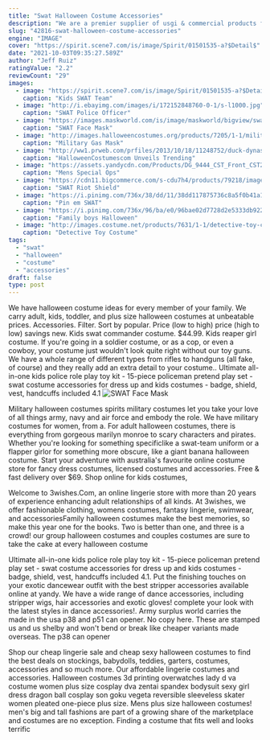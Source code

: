 ```yaml
---
title: "Swat Halloween Costume Accessories"
description: "We are a premier supplier of usgi & commercial products for members of the military, public service professionals, outdoor enthusiasts & patriotic americans. Shop online now!"
slug: "42816-swat-halloween-costume-accessories"
engine: "IMAGE"
cover: "https://spirit.scene7.com/is/image/Spirit/01501535-a?$Detail$"
date: "2021-10-03T09:35:27.589Z"
author: "Jeff Ruiz"
ratingValue: "2.2"
reviewCount: "29"
images:
  - image: "https://spirit.scene7.com/is/image/Spirit/01501535-a?$Detail$"
    caption: "Kids SWAT Team"
  - image: "http://i.ebayimg.com/images/i/172152848760-0-1/s-l1000.jpg"
    caption: "SWAT Police Officer"
  - image: "https://images.maskworld.com/is/image/maskworld/bigview/swat-face-mask--mw-131626-2.jpg"
    caption: "SWAT Face Mask"
  - image: "http://images.halloweencostumes.org/products/7205/1-1/military-gas-mask.jpg"
    caption: "Military Gas Mask"
  - image: "http://ww1.prweb.com/prfiles/2013/10/18/11248752/duck-dynasty-couples-costume.jpg"
    caption: "HalloweenCostumescom Unveils Trending"
  - image: "https://assets.yandycdn.com/Products/DG_9444_CST_Front_CST2014.jpg"
    caption: "Mens Special Ops"
  - image: "https://cdn11.bigcommerce.com/s-cdu7h4/products/79218/images/160994/apimycymi__16474.1560429760.500.750.jpg?c=2"
    caption: "SWAT Riot Shield"
  - image: "https://i.pinimg.com/736x/38/dd/11/38dd117875736c8a5f0b41a107aa8077.jpg"
    caption: "Pin em SWAT"
  - image: "https://i.pinimg.com/736x/96/ba/e0/96bae02d7728d2e5333db922d2393dc3--boy-halloween-halloween-ideas.jpg"
    caption: "Family boys Halloween"
  - image: "http://images.costume.net/products/7631/1-1/detective-toy-costume-gun.jpg"
    caption: "Detective Toy Costume"
tags:
  - "swat"
  - "halloween"
  - "costume"
  - "accessories"
draft: false
type: post
---
```


We have halloween costume ideas for every member of your family. We carry adult, kids, toddler, and plus size halloween costumes at unbeatable prices.  Accessories. Filter. Sort by popular. Price (low to high) price (high to low) savings new. Kids swat commander costume. $44.99. Kids reaper girl costume. If you're going in a soldier costume, or as a cop, or even a cowboy, your costume just wouldn't look quite right without our toy guns. We have a whole range of different types from rifles to handguns (all fake, of course) and they really add an extra detail to your costume.. Ultimate all-in-one kids police role play toy kit - 15-piece policeman pretend play set - swat costume accessories for dress up and kids costumes - badge, shield, vest, handcuffs included 4.1
![SWAT Face Mask](https://images.maskworld.com/is/image/maskworld/bigview/swat-face-mask--mw-131626-2.jpg "SWAT Face Mask")

Military halloween costumes spirits military costumes let you take your love of all things army, navy and air force and embody the role. We have military costumes for women, from a. For adult halloween costumes, there is everything from gorgeous marilyn monroe to scary characters and pirates. Whether you&#39;re looking for something specificlike a swat-team uniform or a flapper girlor for something more obscure, like a giant banana halloween costume. Start your adventure with australia&#39;s favourite online costume store for fancy dress costumes, licensed costumes and accessories. Free &amp; fast delivery over $69. Shop online for kids costumes,
<!--inArticleAds-->

<!--galleryOne-->

Welcome to 3wishes.Com, an online lingerie store with more than 20 years of experience enhancing adult relationships of all kinds. At 3wishes, we offer fashionable clothing, womens costumes, fantasy lingerie, swimwear, and accessoriesFamily halloween costumes make the best memories, so make this year one for the books. Two is better than one, and three is a crowd! our group halloween costumes and couples costumes are sure to take the cake at every halloween costume
<!--inArticleAds-->

<!--galleryTwo-->

Ultimate all-in-one kids police role play toy kit - 15-piece policeman pretend play set - swat costume accessories for dress up and kids costumes - badge, shield, vest, handcuffs included 4.1. Put the finishing touches on your exotic dancewear outfit with the best stripper accessories available online at yandy. We have a wide range of dance accessories, including stripper wigs, hair accessories and exotic gloves! complete your look with the latest styles in dance accessories!. Army surplus world carries the made in the usa p38 and p51 can opener. No copy here. These are stamped us and us shelby and won't bend or break like cheaper variants made overseas. The p38 can opener
<!--galleryThree-->

Shop our cheap lingerie sale and cheap sexy halloween costumes to find the best deals on stockings, babydolls, teddies, garters, costumes, accessories and so much more. Our affordable lingerie costumes and accessories. Halloween costumes 3d printing overwatches lady d va costume women plus size cosplay dva zentai spandex bodysuit sexy girl dress dragon ball cosplay son goku vegeta reversible sleeveless skater women pleated one-piece plus size. Mens plus size halloween costumes! men's big and tall fashions are part of a growing share of the marketplace and costumes are no exception. Finding a costume that fits well and looks terrific